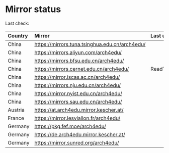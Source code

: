 <script src="./time.js"></script>
# Mirror status
Last check: <script type="text/javascript">localize(1748082264.8877282);</script>

|Country|Mirror|Last update|
|:------|:-----|:----------|
|China|https://mirrors.tuna.tsinghua.edu.cn/arch4edu/|<script type="text/javascript">localize(1748025854);</script>|
|China|https://mirrors.aliyun.com/arch4edu/|<script type="text/javascript">localize(1748025854);</script>|
|China|https://mirrors.bfsu.edu.cn/arch4edu/|<script type="text/javascript">localize(1748025854);</script>|
|China|https://mirrors.cernet.edu.cn/arch4edu/|ReadTimeout|
|China|https://mirror.iscas.ac.cn/arch4edu/|<script type="text/javascript">localize(1748025854);</script>|
|China|https://mirrors.nju.edu.cn/arch4edu/|<script type="text/javascript">localize(1747983010);</script>|
|China|https://mirror.nyist.edu.cn/arch4edu/|<script type="text/javascript">localize(1748025854);</script>|
|China|https://mirrors.sau.edu.cn/arch4edu/|<script type="text/javascript">localize(1731653531);</script>|
|Austria|https://at.arch4edu.mirror.kescher.at/|<script type="text/javascript">localize(1748025854);</script>|
|France|https://mirror.lesviallon.fr/arch4edu/|<script type="text/javascript">localize(1748025854);</script>|
|Germany|https://pkg.fef.moe/arch4edu/|<script type="text/javascript">localize(1748025854);</script>|
|Germany|https://de.arch4edu.mirror.kescher.at/|<script type="text/javascript">localize(1748025854);</script>|
|Germany|https://mirror.sunred.org/arch4edu/|<script type="text/javascript">localize(1748025854);</script>|

<script src="./tablefilter/tablefilter.js"></script>
<script src="./table.js"></script>
